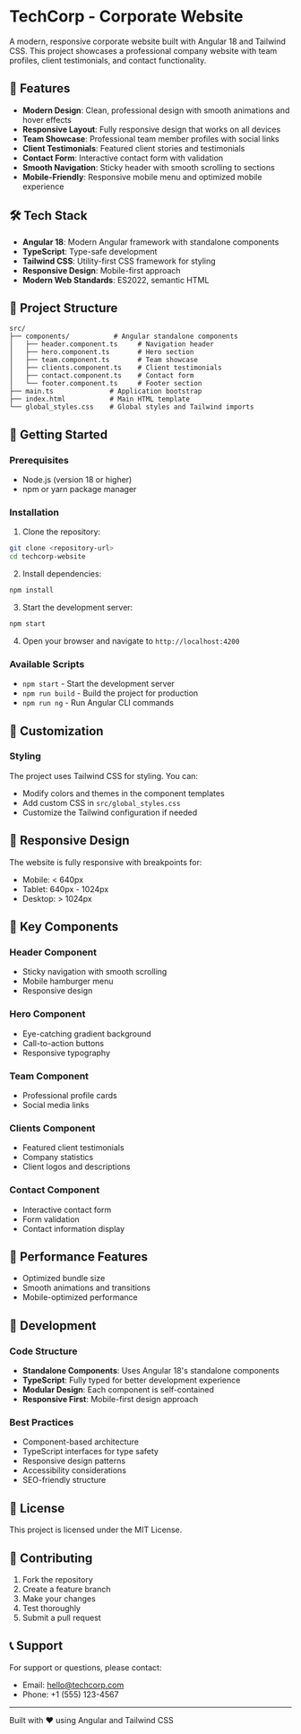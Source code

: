 # TechCorp - Corporate Website

A modern, responsive corporate website built with Angular 18 and Tailwind CSS. This project showcases a professional company website with team profiles, client testimonials, and contact functionality.

## 🚀 Features

- **Modern Design**: Clean, professional design with smooth animations and hover effects
- **Responsive Layout**: Fully responsive design that works on all devices
- **Team Showcase**: Professional team member profiles with social links
- **Client Testimonials**: Featured client stories and testimonials
- **Contact Form**: Interactive contact form with validation
- **Smooth Navigation**: Sticky header with smooth scrolling to sections
- **Mobile-Friendly**: Responsive mobile menu and optimized mobile experience

## 🛠️ Tech Stack

- **Angular 18**: Modern Angular framework with standalone components
- **TypeScript**: Type-safe development
- **Tailwind CSS**: Utility-first CSS framework for styling
- **Responsive Design**: Mobile-first approach
- **Modern Web Standards**: ES2022, semantic HTML

## 📁 Project Structure

```
src/
├── components/           # Angular standalone components
│   ├── header.component.ts     # Navigation header
│   ├── hero.component.ts       # Hero section
│   ├── team.component.ts       # Team showcase
│   ├── clients.component.ts    # Client testimonials
│   ├── contact.component.ts    # Contact form
│   └── footer.component.ts     # Footer section
├── main.ts              # Application bootstrap
├── index.html           # Main HTML template
└── global_styles.css    # Global styles and Tailwind imports
```

## 🚀 Getting Started

### Prerequisites

- Node.js (version 18 or higher)
- npm or yarn package manager

### Installation

1. Clone the repository:
```bash
git clone <repository-url>
cd techcorp-website
```

2. Install dependencies:
```bash
npm install
```

3. Start the development server:
```bash
npm start
```

4. Open your browser and navigate to `http://localhost:4200`

### Available Scripts

- `npm start` - Start the development server
- `npm run build` - Build the project for production
- `npm run ng` - Run Angular CLI commands

## 🎨 Customization


### Styling

The project uses Tailwind CSS for styling. You can:

- Modify colors and themes in the component templates
- Add custom CSS in `src/global_styles.css`
- Customize the Tailwind configuration if needed

## 📱 Responsive Design

The website is fully responsive with breakpoints for:

- Mobile: < 640px
- Tablet: 640px - 1024px
- Desktop: > 1024px

## 🌟 Key Components

### Header Component
- Sticky navigation with smooth scrolling
- Mobile hamburger menu
- Responsive design

### Hero Component
- Eye-catching gradient background
- Call-to-action buttons
- Responsive typography

### Team Component
- Professional profile cards
- Social media links

### Clients Component
- Featured client testimonials
- Company statistics
- Client logos and descriptions

### Contact Component
- Interactive contact form
- Form validation
- Contact information display

## 🎯 Performance Features

- Optimized bundle size
- Smooth animations and transitions
- Mobile-optimized performance

## 🔧 Development

### Code Structure

- **Standalone Components**: Uses Angular 18's standalone components
- **TypeScript**: Fully typed for better development experience
- **Modular Design**: Each component is self-contained
- **Responsive First**: Mobile-first design approach

### Best Practices

- Component-based architecture
- TypeScript interfaces for type safety
- Responsive design patterns
- Accessibility considerations
- SEO-friendly structure

## 📄 License

This project is licensed under the MIT License.

## 🤝 Contributing

1. Fork the repository
2. Create a feature branch
3. Make your changes
4. Test thoroughly
5. Submit a pull request

## 📞 Support

For support or questions, please contact:
- Email: hello@techcorp.com
- Phone: +1 (555) 123-4567

---

Built with ❤️ using Angular and Tailwind CSS